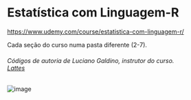 # Estatística com Linguagem-R

https://www.udemy.com/course/estatistica-com-linguagem-r/

Cada seção do curso numa pasta diferente (2-7).

<h6>Códigos de autoria de Luciano Galdino, instrutor do curso.<br>
<a href="http://lattes.cnpq.br/1964290408536126">Lattes</a></h6>

![image](https://user-images.githubusercontent.com/25599308/233772489-d43fbd02-b92c-41d6-b675-7445f93dc192.png)
